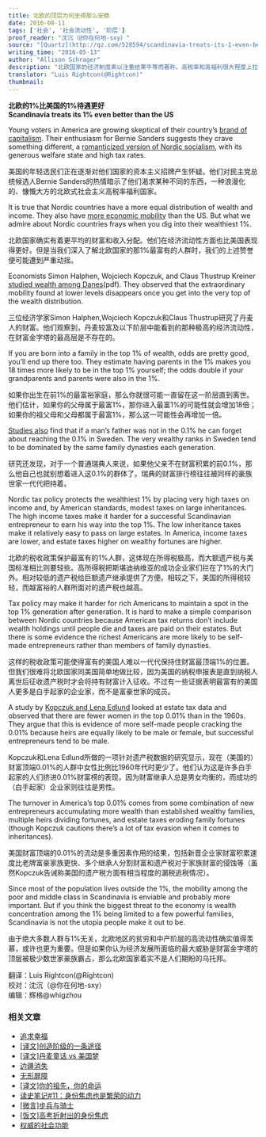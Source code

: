 ```yaml
---
title: 北欧的顶层为何坐得那么安稳
date: 2016-08-11
tags: ['社会', '社会流动性', '阶层']
proof_reader: "沈沉（@你在何地-sxy）"
source: "[Quartz](http://qz.com/528594/scandinavia-treats-its-1-even-better-than-the-us/)"
writing_time: "2016-05-13"
author: "Allison Schrager"
description: "北欧国家的经济制度素以注重结果平等而著称，高税率和高福利很大程度上拉平了个体间收入差异，因而，若以个人收入与父母收入的相关性衡量，这些社会的阶层流动性也较高，然而有一项研究发现，假如我们将目光集中在社会最顶层，看到的景象便大为不同……"
translator: "Luis Rightcon(@Rightcon)"
thumbnail:
---
```


**北欧的1%比美国的1%待遇更好**  
**Scandinavia treats its 1% even better than the US**

Young voters in America are growing skeptical of their country’s [brand of capitalism](http://iop.harvard.edu/youth-poll/harvard-iop-spring-2016-poll). Their enthusiasm for Bernie Sanders suggests they crave something different, a [romanticized version of Nordic socialism](http://www.berniesandersct.com/what-is-a-democratic-socialist), with its generous welfare state and high tax rates.

美国的年轻选民们正在逐渐对他们国家的资本主义招牌产生怀疑。他们对民主党总统候选人Bernie Sanders的热情暗示了他们渴求某种不同的东西，一种浪漫化的、慷慨大方的北欧式社会主义高税率福利国家。

It is true that Nordic countries have a more equal distribution of wealth and income. They also have [more economic mobility](http://www.oecd.org/centrodemexico/medios/44582910.pdf) than the US. But what we admire about Nordic countries frays when you dig into their wealthiest 1%.

北欧国家确实有着更平均的财富和收入分配。他们在经济流动性方面也比美国表现得更好。但是当我们深入了解北欧国家的那1%最富有的人群时，我们的上述赞誉便可能遭到严重动摇。

Economists Simon Halphen, Wojciech Kopczuk, and Claus Thustrup Kreiner [studied wealth among Danes](http://www.columbia.edu/~wk2110/bin/WealthAcrossGen.pdf)(pdf). They observed that the extraordinary mobility found at lower levels disappears once you get into the very top of the wealth distribution.

三位经济学家Simon Halphen,Wojciech Kopczuk和Claus Thustrup研究了丹麦人的财富。他们观察到，丹麦较富及以下阶层中能看到的那种极高的经济流动性，在财富金字塔的最高层是不存在的。

If you are born into a family in the top 1% of wealth, odds are pretty good, you’ll end up there too. They estimate having parents in the 1% makes you 18 times more likely to be in the top 1% yourself; the odds double if your grandparents and parents were also in the 1%.

如果你出生在前1%的最富裕家庭，那么你就很可能一直留在这一阶层直到离世。他们估计，如果你的父母属于最富1%，那你进入最富1%的可能性就会增加18倍；如果你的祖父母和父母都属于最富1%，那么这一可能性会再增加一倍。

[Studies also](https://www.hhs.se/contentassets/e1e6badde71f442a8799830e641d72fb/2010-intergenerational-top-income-mobility-in-sweden.pdf) find that if a man’s father was not in the 0.1% he can forget about reaching the 0.1% in Sweden. The very wealthy ranks in Sweden tend to be dominated by the same family dynasties each generation.

研究还发现，对于一个普通瑞典人来说，如果他父亲不在财富积累的前0.1%，那么他自己也就别想着进入这0.1%的群体了。瑞典的财富排行榜往往被同样的豪族世家一代代把持着。

Nordic tax policy protects the wealthiest 1% by placing very high taxes on income and, by American standards, modest taxes on large inheritances. The high income taxes make it harder for a successful Scandinavian entrepreneur to earn his way into the top 1%. The low inheritance taxes make it relatively easy to pass on large estates. In America, income taxes are lower, and estate taxes higher on wealthy fortunes are higher.

北欧的税收政策保护最富有的1%人群，这体现在所得税极高，而大额遗产税与美国标准相比则要轻些。高所得税把斯堪迪纳维亚的成功企业家们拦在了1%的大门外。相对较低的遗产税给巨额遗产继承提供了方便。相较之下，美国的所得税较轻，而越富裕的人群所面对的遗产税也越高。

Tax policy may make it harder for rich Americans to maintain a spot in the top 1% generation after generation. It is hard to make a simple comparison between Nordic countries because American tax returns don’t include wealth holdings until people die and taxes are paid on their estates. But there is some evidence the richest Americans are more likely to be self-made entrepreneurs rather than members of family dynasties.

这样的税收政策可能使得富有的美国人难以一代代保持住财富最顶端1%的位置。但我们很难将北欧国家同美国简单地做比较，因为美国的纳税申报表是直到纳税人离世后征收遗产税时才会将持有财富计入征收。不过有一些证据表明最富有的美国人更多是白手起家的企业家，而不是富豪世家的成员。

A study by [Kopczuk and Lena Edlund](http://www.columbia.edu/~wk2110/bin/wow.pdf) looked at estate tax data and observed that there are fewer women in the top 0.01% than in the 1960s. They argue that this is evidence of more self-made people cracking the 0.01% because heirs are equally likely to be male or female, but successful entrepreneurs tend to be male.

Kopczuk和Lena Edlund所做的一项针对遗产税数据的研究显示，现在（美国的）财富顶端0.01%的人群中女性比例比1960年代时更少了。他们认为这是许多白手起家的人们挤进0.01%财富榜的表现，因为财富继承人总是男女均衡的，而成功的（白手起家）企业家则往往是男性。

The turnover in America’s top 0.01% comes from some combination of new entrepreneurs accumulating more wealth than established wealthy families, multiple heirs dividing fortunes, and estate taxes eroding family fortunes (though Kopczuk cautions there’s a lot of tax evasion when it comes to inheritances).

美国财富顶端的0.01%的流动是多重因素作用的结果，包括新晋企业家财富积累速度比老牌富豪家族更快、多个继承人分割财富和遗产税对于家族财富的侵蚀等（虽然Kopczuk告诫称美国的遗产税方面有相当程度的漏税逃税情况）。

Since most of the population lives outside the 1%, the mobility among the poor and middle class in Scandinavia is enviable and probably more important. But if you think the biggest threat to the economy is wealth concentration among the 1% being limited to a few powerful families, Scandinavia is not the utopia people make it out to be.

由于绝大多数人群与1%无关，北欧地区的贫穷和中产阶层的高流动性确实值得羡慕，或许也更为重要。但是如果你认为经济发展所面临的最大威胁是财富金字塔的顶层被极少数世家豪族霸占，那么北欧国家着实不是人们期盼的乌托邦。


翻译：Luis Rightcon(@Rightcon)  
校对：沈沉（@你在何地-sxy）  
编辑：辉格@whigzhou


### 相关文章

* [追求幸福](https://headsalon.org/archives/7257.html "追求幸福")
* [[译文]创造阶级的一条途径](https://headsalon.org/archives/7528.html "[译文]创造阶级的一条途径")
* [[译文]丹麦童话 vs 美国梦](https://headsalon.org/archives/7428.html "[译文]丹麦童话 vs 美国梦")
* [边疆消失](https://headsalon.org/archives/7144.html "边疆消失")
* [无形屏障](https://headsalon.org/archives/7131.html "无形屏障")
* [[译文]你的祖先，你的命运](https://headsalon.org/archives/6852.html "[译文]你的祖先，你的命运")
* [读史笔记#11：身份焦虑也是繁荣的动力](https://headsalon.org/archives/4889.html "读史笔记#11：身份焦虑也是繁荣的动力")
* [[微言]步兵与骑士](https://headsalon.org/archives/4933.html "[微言]步兵与骑士")
* [[饭文]高考折射出的身份焦虑](https://headsalon.org/archives/3532.html "[饭文]高考折射出的身份焦虑")
* [权威的社会功能](https://headsalon.org/archives/7825.html "权威的社会功能")
